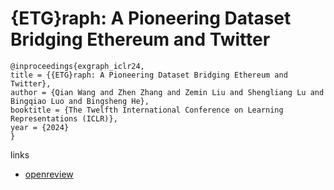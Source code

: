 # {ETG}raph: A Pioneering Dataset Bridging Ethereum and Twitter

```
@inproceedings{exgraph_iclr24,
title = {{ETG}raph: A Pioneering Dataset Bridging Ethereum and Twitter},
author = {Qian Wang and Zhen Zhang and Zemin Liu and Shengliang Lu and Bingqiao Luo and Bingsheng He},
booktitle = {The Twelfth International Conference on Learning Representations (ICLR)},
year = {2024}
}
```

links
- [openreview](https://openreview.net/forum?id=juE0rWGCJW)

